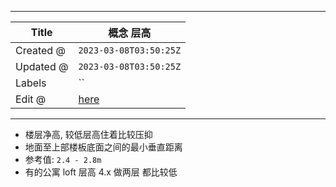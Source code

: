 -----

| Title     | 概念 层高                                           |
| --------- | ----------------------------------------------- |
| Created @ | `2023-03-08T03:50:25Z`                          |
| Updated @ | `2023-03-08T03:50:25Z`                          |
| Labels    | \`\`                                            |
| Edit @    | [here](https://github.com/junxnone/F/issues/65) |

-----

  - 楼层净高, 较低层高住着比较压抑
  - 地面至上部楼板底面之间的最小垂直距离
  - 参考值: `2.4 - 2.8m`
  - 有的公寓 loft 层高 4.x 做两层 都比较低
